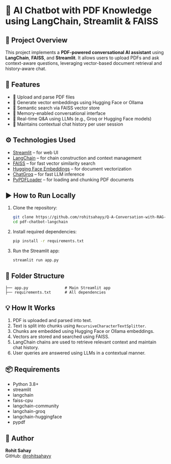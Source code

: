 # 🧠 AI Chatbot with PDF Knowledge using LangChain, Streamlit & FAISS

## 📌 Project Overview

This project implements a **PDF-powered conversational AI assistant** using **LangChain**, **FAISS**, and **Streamlit**. It allows users to upload PDFs and ask context-aware questions, leveraging vector-based document retrieval and history-aware chat.

## 🚀 Features

- 📄 Upload and parse PDF files
- 🧠 Generate vector embeddings using Hugging Face or Ollama
- 🔎 Semantic search via FAISS vector store
- 💬 Memory-enabled conversational interface
- 🧰 Real-time Q&A using LLMs (e.g., Groq or Hugging Face models)
- 🔄 Maintains contextual chat history per user session

## ⚙️ Technologies Used

- [Streamlit](https://streamlit.io/) – for web UI
- [LangChain](https://www.langchain.com/) – for chain construction and context management
- [FAISS](https://github.com/facebookresearch/faiss) – for fast vector similarity search
- [Hugging Face Embeddings](https://huggingface.co/) – for document vectorization
- [ChatGroq](https://groq.com/) – for fast LLM inference
- [PyPDFLoader](https://python.langchain.com/docs/modules/data_connection/document_loaders/pdf/) – for loading and chunking PDF documents

## ▶️ How to Run Locally

1. Clone the repository:

   ```bash
   git clone https://github.com/rohitsahayy/Q-A-Conversation-with-RAG-.git
   cd pdf-chatbot-langchain
   ```

2. Install required dependencies:

   ```bash
   pip install -r requirements.txt
   ```

3. Run the Streamlit app:

   ```bash
   streamlit run app.py
   ```

## 📂 Folder Structure

```
├── app.py                # Main Streamlit app
├── requirements.txt      # All dependencies
```

## 💡 How It Works

1. PDF is uploaded and parsed into text.
2. Text is split into chunks using `RecursiveCharacterTextSplitter`.
3. Chunks are embedded using Hugging Face or Ollama embeddings.
4. Vectors are stored and searched using FAISS.
5. LangChain chains are used to retrieve relevant context and maintain chat history.
6. User queries are answered using LLMs in a contextual manner.

## 📦 Requirements

- Python 3.8+
- streamlit
- langchain
- faiss-cpu
- langchain-community
- langchain-groq
- langchain-huggingface
- pypdf

## 👤 Author

**Rohit Sahay**  
GitHub: [@rohitsahayy](https://github.com/rohitsahayy)
